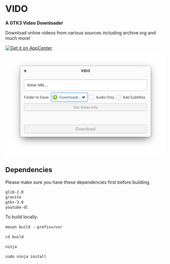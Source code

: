 # VIDO
**A GTK3 Video Downloader**

Download online videos from various sources including archive.org and much more!

<p align="left">
  <a href="https://appcenter.elementary.io/com.github.bernardodsanderson.vido"><img src="https://appcenter.elementary.io/badge.svg" alt="Get it on AppCenter" /></a>
</p>

![Screenshot](https://raw.githubusercontent.com/bernardodsanderson/vido/master/data/images/VIDO-normal.png)

## Dependencies

Please make sure you have these dependencies first before building.

```
glib-2.0
granite
gtk+-3.0
youtube-dl
```
To build locally:

`meson build --prefix=/usr`

`cd build`

`ninja`

`sudo ninja install`